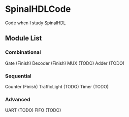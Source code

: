 # SpinalHDLCode
Code when I study SpinalHDL

## Module List
### Combinational
Gate                (Finish)
Decoder             (Finish)
MUX                 (TODO)
Adder               (TODO)

### Sequential
Counter             (Finish)
TrafficLight        (TODO)
Timer               (TODO)

### Advanced
UART                (TODO)
FIFO                (TODO)